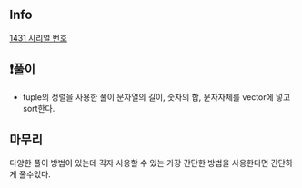 ## Info
<a href="https://www.acmicpc.net/problem/1431" rel="nofollow">1431 시리얼 번호 </a>

## ❗풀이
- tuple의 정렬을 사용한 풀이
문자열의 길이, 숫자의 합, 문자자체를 vector에 넣고 sort한다.


## 마무리
다양한 풀이 방법이 있는데 각자 사용할 수 있는 가장 간단한 방법을 사용한다면 간단하게 풀수있다.